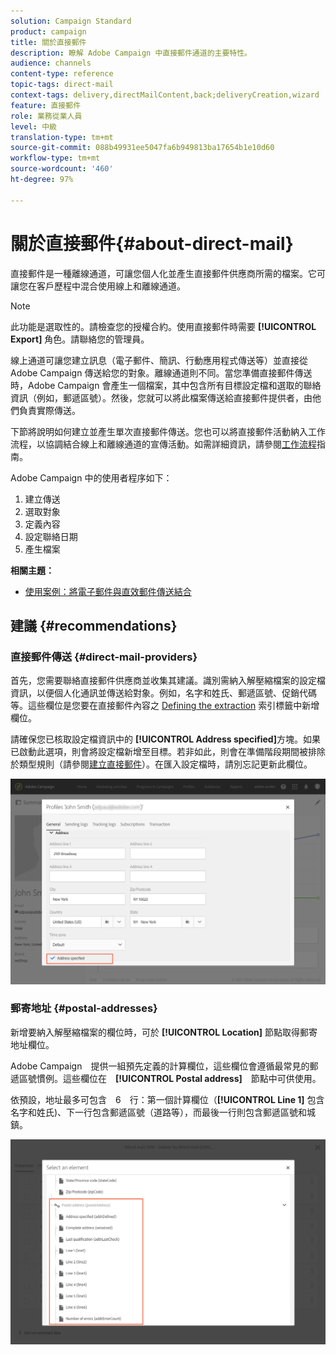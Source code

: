 ```yaml
---
solution: Campaign Standard
product: campaign
title: 關於直接郵件
description: 瞭解 Adobe Campaign 中直接郵件通道的主要特性。
audience: channels
content-type: reference
topic-tags: direct-mail
context-tags: delivery,directMailContent,back;deliveryCreation,wizard
feature: 直接郵件
role: 業務從業人員
level: 中級
translation-type: tm+mt
source-git-commit: 088b49931ee5047fa6b949813ba17654b1e10d60
workflow-type: tm+mt
source-wordcount: '460'
ht-degree: 97%

---
```



# 關於直接郵件{#about-direct-mail}

直接郵件是一種離線通道，可讓您個人化並產生直接郵件供應商所需的檔案。它可讓您在客戶歷程中混合使用線上和離線通道。

>[!NOTE]
>
>此功能是選取性的。請檢查您的授權合約。使用直接郵件時需要 **[!UICONTROL Export]** 角色。請聯絡您的管理員。

線上通道可讓您建立訊息（電子郵件、簡訊、行動應用程式傳送等）並直接從 Adobe Campaign 傳送給您的對象。離線通道則不同。當您準備直接郵件傳送時，Adobe Campaign 會產生一個檔案，其中包含所有目標設定檔和選取的聯絡資訊（例如，郵遞區號）。然後，您就可以將此檔案傳送給直接郵件提供者，由他們負責實際傳送。

下節將說明如何建立並產生單次直接郵件傳送。您也可以將直接郵件活動納入工作流程，以協調結合線上和離線通道的宣傳活動。如需詳細資訊，請參閱[工作流程](../../automating/using/get-started-workflows.md)指南。

Adobe Campaign 中的使用者程序如下：

1. 建立傳送
1. 選取對象
1. 定義內容
1. 設定聯絡日期
1. 產生檔案

**相關主題：**

* [使用案例：將電子郵件與直效郵件傳送結合](../../automating/using/coupling-email-direct-mail.md)

## 建議 {#recommendations}

### 直接郵件傳送 {#direct-mail-providers}

首先，您需要聯絡直接郵件供應商並收集其建議。識別需納入解壓縮檔案的設定檔資訊，以便個人化通訊並傳送給對象。例如，名字和姓氏、郵遞區號、促銷代碼等。這些欄位是您要在直接郵件內容之 [Defining the extraction](../../channels/using/defining-the-direct-mail-content.md#defining-the-extraction) 索引標籤中新增欄位。

請確保您已核取設定檔資訊中的 **[!UICONTROL Address specified]**&#x200B;方塊。如果已啟動此選項，則會將設定檔新增至目標。若非如此，則會在準備階段期間被排除於類型規則（請參閱[建立直接郵件](../../channels/using/creating-the-direct-mail.md)）。在匯入設定檔時，請別忘記更新此欄位。

![](assets/direct_mail_22.png)

### 郵寄地址 {#postal-addresses}

新增要納入解壓縮檔案的欄位時，可於 **[!UICONTROL Location]** 節點取得郵寄地址欄位。

Adobe Campaign　提供一組預先定義的計算欄位，這些欄位會遵循最常見的郵遞區號慣例。這些欄位在　**[!UICONTROL Postal address]**　節點中可供使用。

依預設，地址最多可包含　6　行：第一個計算欄位（**[!UICONTROL Line 1]** 包含名字和姓氏)、下一行包含郵遞區號（道路等），而最後一行則包含郵遞區號和城鎮。

![](assets/direct_mail_23.png)
